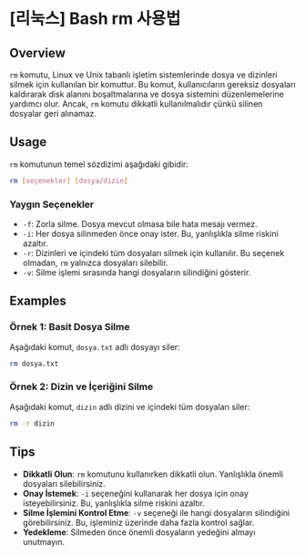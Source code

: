 # [리눅스] Bash rm 사용법

## Overview
`rm` komutu, Linux ve Unix tabanlı işletim sistemlerinde dosya ve dizinleri silmek için kullanılan bir komuttur. Bu komut, kullanıcıların gereksiz dosyaları kaldırarak disk alanını boşaltmalarına ve dosya sistemini düzenlemelerine yardımcı olur. Ancak, `rm` komutu dikkatli kullanılmalıdır çünkü silinen dosyalar geri alınamaz.

## Usage
`rm` komutunun temel sözdizimi aşağıdaki gibidir:

```bash
rm [seçenekler] [dosya/dizin]
```

### Yaygın Seçenekler
- `-f`: Zorla silme. Dosya mevcut olmasa bile hata mesajı vermez.
- `-i`: Her dosya silinmeden önce onay ister. Bu, yanlışlıkla silme riskini azaltır.
- `-r`: Dizinleri ve içindeki tüm dosyaları silmek için kullanılır. Bu seçenek olmadan, `rm` yalnızca dosyaları silebilir.
- `-v`: Silme işlemi sırasında hangi dosyaların silindiğini gösterir.

## Examples
### Örnek 1: Basit Dosya Silme
Aşağıdaki komut, `dosya.txt` adlı dosyayı siler:

```bash
rm dosya.txt
```

### Örnek 2: Dizin ve İçeriğini Silme
Aşağıdaki komut, `dizin` adlı dizini ve içindeki tüm dosyaları siler:

```bash
rm -r dizin
```

## Tips
- **Dikkatli Olun**: `rm` komutunu kullanırken dikkatli olun. Yanlışlıkla önemli dosyaları silebilirsiniz.
- **Onay İstemek**: `-i` seçeneğini kullanarak her dosya için onay isteyebilirsiniz. Bu, yanlışlıkla silme riskini azaltır.
- **Silme İşlemini Kontrol Etme**: `-v` seçeneği ile hangi dosyaların silindiğini görebilirsiniz. Bu, işleminiz üzerinde daha fazla kontrol sağlar.
- **Yedekleme**: Silmeden önce önemli dosyaların yedeğini almayı unutmayın.